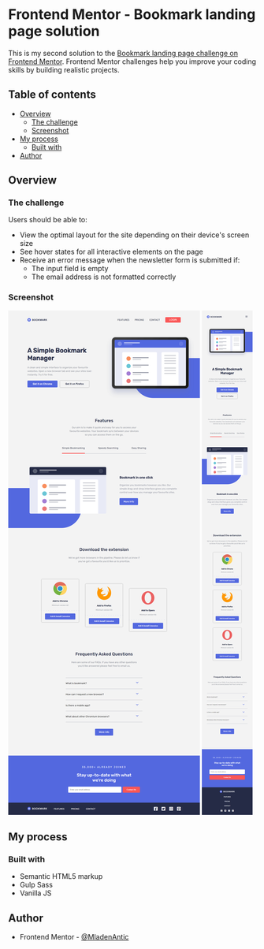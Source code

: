 # Frontend Mentor - Bookmark landing page solution

This is my second solution to the [Bookmark landing page challenge on Frontend Mentor](https://www.frontendmentor.io/challenges/bookmark-landing-page-5d0b588a9edda32581d29158). Frontend Mentor challenges help you improve your coding skills by building realistic projects. 

## Table of contents

- [Overview](#overview)
  - [The challenge](#the-challenge)
  - [Screenshot](#screenshot)
- [My process](#my-process)
  - [Built with](#built-with)
- [Author](#author)

## Overview

### The challenge

Users should be able to:

- View the optimal layout for the site depending on their device's screen size
- See hover states for all interactive elements on the page
- Receive an error message when the newsletter form is submitted if:
  - The input field is empty
  - The email address is not formatted correctly

### Screenshot

![](./design/myscreenshot_desktop.png)
![](./design/myscreenshot_mobile.png)

## My process

### Built with

- Semantic HTML5 markup
- Gulp Sass
- Vanilla JS

## Author

- Frontend Mentor - [@MladenAntic](https://www.frontendmentor.io/profile/MladenAntic)
